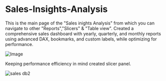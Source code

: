 # Sales-Insights-Analysis
This is the main page of the "Sales inights Analysis" from which you can navigate to other "Reports","Slicers" & "Table view".
Created a comprehensive sales dashboard with yearly, quarterly, and monthly reports using advanced DAX, bookmarks, and custom labels, while optimizing for performance.

![Image](https://github.com/user-attachments/assets/8b78b9ee-3642-485c-8634-fec6c1d038e3)

Keeping performance efficiency in mind created slicer panel. 


![sales db2](https://github.com/user-attachments/assets/0ee410d6-f917-471c-9254-bfb8dee23c18)





